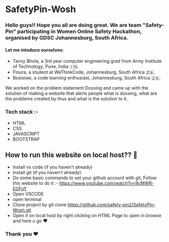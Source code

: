 # SafetyPin-Wosh
### Hello guys!! Hope you all are doing great. We are team "Safety-Pin" participating in Women Online Safety Hackathon, organised by GDSC Johannesburg, South Africa. 
#### Let me intoduce ourselves: 
- Tanvy Bhola, a 3rd year computer engineering grad from Army Institute of Technology, Pune, India 🇮🇳.
- Floura, a student at WeThinkCode, Johannesburg, South Africa 🇿🇦.
- Bosisiwe, a code learning enthusiast, Johannesburg, South Africa 🇿🇦.

We worked on the problem statement Doxxing and came up with the solution of making a website that alerts people what is doxxing, what are the problems created by thus and what is the solution to it. 

### Tech stack :-
- HTML
- CSS
- JAVASCRIPT
- BOOTSTRAP

## How to run this website on local host?? 🤔
- Install vs code (if you haven't already)
- Install git (if you haven't already)
- Do some basic commands to set your github account with git, Follow this website to do it :- https://www.youtube.com/watch?v=9cMWR-EGFuY
- Open VSCODE
- open terminal
- Clone project by git clone https://github.com/safety-pin2/SafetyPin-Wosh.git
- Open it on local host by right clicking on HTML Page to open in browse and here u go ❤️


### Thank you ❤️
 